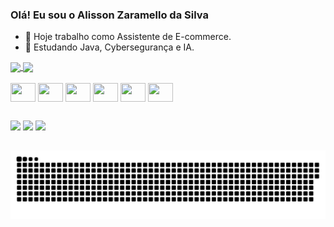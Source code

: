 ### Olá! Eu sou o Alisson Zaramello da Silva

- 🔭 Hoje trabalho como Assistente de E-commerce.
- 🌱 Estudando Java, Cybersegurança e IA.

<a href="https://github.com/AlissonZaramello/github-readme-stats">
  <img height=200 align="center" src="https://github-readme-stats.vercel.app/api?username=AlissonZaramello&show_icons=true&theme=dracula" />
</a>
<a href="https://github.com/AlissonZaramello/convoychat">
  <img height=200 align="center" src="https://github-readme-stats.vercel.app/api/top-langs/?username=AlissonZaramello&layout=donut&theme=dracula&card_width=320" />
</a>
<div style="display: inline_block"><br>
  <img align="center" height="30" width="40" src="https://cdn.jsdelivr.net/gh/devicons/devicon@latest/icons/java/java-original.svg"/>
  <img align="center" height="30" width="40" src="https://cdn.jsdelivr.net/gh/devicons/devicon@latest/icons/cplusplus/cplusplus-original.svg"/>
  <img align="center" height="30" width="40" src="https://cdn.jsdelivr.net/gh/devicons/devicon@latest/icons/html5/html5-original.svg"/>
  <img align="center" height="30" width="40" src="https://cdn.jsdelivr.net/gh/devicons/devicon@latest/icons/css3/css3-original.svg"/>
  <img align="center" height="30" width="40" src="https://cdn.jsdelivr.net/gh/devicons/devicon@latest/icons/javascript/javascript-original.svg"/>
  <img align="center" height="30" width="40" src="https://cdn.jsdelivr.net/gh/devicons/devicon@latest/icons/python/python-original.svg"/>
</div>  

##

<div>
  <a href="https://www.instagram.com/alisson_zaramello?utm_source=qr&igsh=MTAxZThqYnBtbmRnMg==" target="_blank"><img src="https://img.shields.io/badge/Instagram-E4405F?style=for-the-badge&logo=instagram&logoColor=white" target="_blank"></a>
  <a href="https://br.linkedin.com/in/alisson-zaramello-78b88a27a" target="_blank"><img src="https://img.shields.io/badge/LinkedIn-0077B5?style=for-the-badge&logo=linkedin&logoColor=white" target="_blank"></a>
  <a href="mailto:alissonz.developer@gmail.com" target="_blank"><img src="https://img.shields.io/badge/Gmail-D14836?style=for-the-badge&logo=gmail&logoColor=white" target="_blank"></a>
</div>

##

<picture>
  <source media="(prefers-color-scheme: dark)" srcset="https://raw.githubusercontent.com/AlissonZaramello/AlissonZaramello/output/github-contribution-grid-snake-dark.svg">
  <source media="(prefers-color-scheme: light)" srcset="https://raw.githubusercontent.com/AlissonZaramello/AlissonZaramello/output/github-contribution-grid-snake.svg">
  <img alt="github contribution grid snake animation" src="https://raw.githubusercontent.com/AlissonZaramello/AlissonZaramello/output/github-contribution-grid-snake.svg">
</picture>
